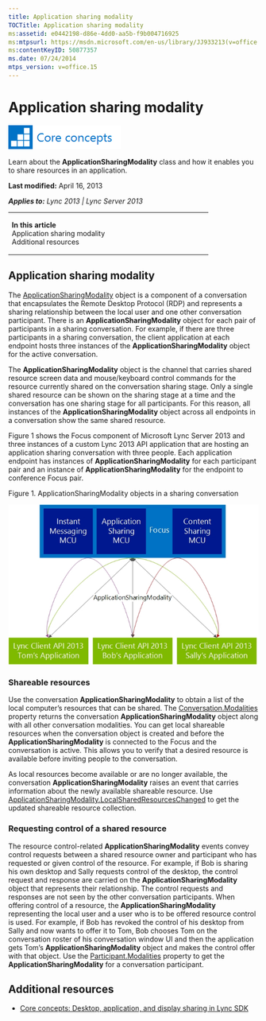 ```yaml
---
title: Application sharing modality
TOCTitle: Application sharing modality
ms:assetid: e0442198-d86e-4dd0-aa5b-f9b004716925
ms:mtpsurl: https://msdn.microsoft.com/en-us/library/JJ933213(v=office.15)
ms:contentKeyID: 50877357
ms.date: 07/24/2014
mtps_version: v=office.15
---
```


# Application sharing modality

![Core concepts](images/JJ933133.mod_icon_CoreConcepts_long(Office.15).png "Core concepts")

Learn about the **ApplicationSharingModality** class and how it enables you to share resources in an application.

**Last modified:** April 16, 2013

***Applies to:** Lync 2013 | Lync Server 2013*

<table>
<colgroup>
<col style="width: 50%" />
<col style="width: 50%" />
</colgroup>
<tbody>
<tr class="odd">
<td><p><strong>In this article</strong><br />
Application sharing modality<br />
Additional resources</p></td>
<td><p></p></td>
</tr>
</tbody>
</table>

## Application sharing modality

The [ApplicationSharingModality](https://msdn.microsoft.com/en-us/library/jj275536\(v=office.15\)) object is a component of a conversation that encapsulates the Remote Desktop Protocol (RDP) and represents a sharing relationship between the local user and one other conversation participant. There is an **ApplicationSharingModality** object for each pair of participants in a sharing conversation. For example, if there are three participants in a sharing conversation, the client application at each endpoint hosts three instances of the **ApplicationSharingModality** object for the active conversation.

The **ApplicationSharingModality** object is the channel that carries shared resource screen data and mouse/keyboard control commands for the resource currently shared on the conversation sharing stage. Only a single shared resource can be shown on the sharing stage at a time and the conversation has one sharing stage for all participants. For this reason, all instances of the **ApplicationSharingModality** object across all endpoints in a conversation show the same shared resource.

Figure 1 shows the Focus component of Microsoft Lync Server 2013 and three instances of a custom Lync 2013 API application that are hosting an application sharing conversation with three people. Each application endpoint has instances of **ApplicationSharingModality** for each participant pair and an instance of **ApplicationSharingModality** for the endpoint to conference Focus pair.

Figure 1. ApplicationSharingModality objects in a sharing conversation

  
![Shows the ApplicationSharingModality objects.](images/JJ933213.LyncClient(Office.15).jpg "Shows the ApplicationSharingModality objects.")

### Shareable resources

Use the conversation **ApplicationSharingModality** to obtain a list of the local computer’s resources that can be shared. The [Conversation.Modalities](https://msdn.microsoft.com/en-us/library/jj275560\(v=office.15\)) property returns the conversation **ApplicationSharingModality** object along with all other conversation modalities. You can get local shareable resources when the conversation object is created and before the **ApplicationSharingModality** is connected to the Focus and the conversation is active. This allows you to verify that a desired resource is available before inviting people to the conversation.

As local resources become available or are no longer available, the conversation **ApplicationSharingModality** raises an event that carries information about the newly available shareable resource. Use [ApplicationSharingModality.LocalSharedResourcesChanged](https://msdn.microsoft.com/en-us/library/jj276856\(v=office.15\)) to get the updated shareable resource collection.

### Requesting control of a shared resource

The resource control-related **ApplicationSharingModality** events convey control requests between a shared resource owner and participant who has requested or given control of the resource. For example, if Bob is sharing his own desktop and Sally requests control of the desktop, the control request and response are carried on the **ApplicationSharingModality** object that represents their relationship. The control requests and responses are not seen by the other conversation participants. When offering control of a resource, the **ApplicationSharingModality** representing the local user and a user who is to be offered resource control is used. For example, if Bob has revoked the control of his desktop from Sally and now wants to offer it to Tom, Bob chooses Tom on the conversation roster of his conversation window UI and then the application gets Tom’s **ApplicationSharingModality** object and makes the control offer with that object. Use the [Participant.Modalities](https://msdn.microsoft.com/en-us/library/jj267336\(v=office.15\)) property to get the **ApplicationSharingModality** for a conversation participant.

## Additional resources

  - [Core concepts: Desktop, application, and display sharing in Lync SDK](core-concepts-desktop-application-and-display-sharing-in-lync-sdk.md)

